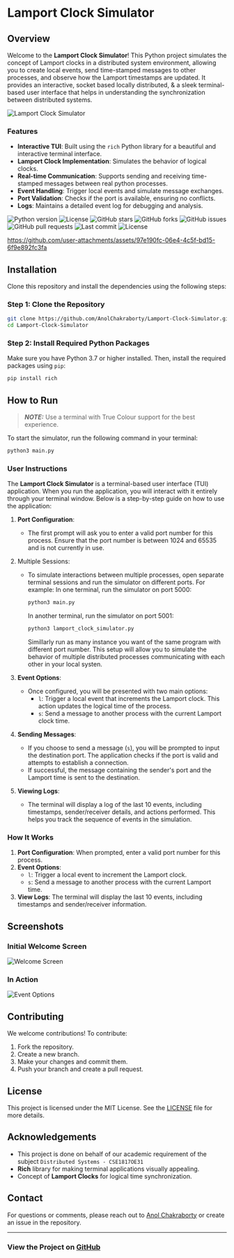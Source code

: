 # Lamport Clock Simulator

## Overview
Welcome to the **Lamport Clock Simulator**! This Python project simulates the concept of Lamport clocks in a distributed system environment, allowing you to create local events, send time-stamped messages to other processes, and observe how the Lamport timestamps are updated. It provides an interactive, socket based locally distributed, & a sleek terminal-based user interface that helps in understanding the synchronization between distributed systems.

![Lamport Clock Simulator](https://img.shields.io/badge/Project-Lamport%20Clock%20Simulator-blue)

### Features
- **Interactive TUI**: Built using the `rich` Python library for a beautiful and interactive terminal interface.
- **Lamport Clock Implementation**: Simulates the behavior of logical clocks.
- **Real-time Communication**: Supports sending and receiving time-stamped messages between real python processes.
- **Event Handling**: Trigger local events and simulate message exchanges.
- **Port Validation**: Checks if the port is available, ensuring no conflicts.
- **Logs**: Maintains a detailed event log for debugging and analysis.


![Python version](https://img.shields.io/badge/Python-3.8%2B-blue)
![License](https://img.shields.io/badge/License-MIT-green)
![GitHub stars](https://img.shields.io/github/stars/AnolChakraborty/Lamport-Clock-Simulator?style=social)
![GitHub forks](https://img.shields.io/github/forks/AnolChakraborty/Lamport-Clock-Simulator?style=social)
![GitHub issues](https://img.shields.io/github/issues/AnolChakraborty/Lamport-Clock-Simulator)
![GitHub pull requests](https://img.shields.io/github/issues-pr/AnolChakraborty/Lamport-Clock-Simulator)
![Last commit](https://img.shields.io/github/last-commit/AnolChakraborty/Lamport-Clock-Simulator)
![License](https://img.shields.io/badge/License-MIT-blue)




https://github.com/user-attachments/assets/97e190fc-06e4-4c5f-bd15-6f9e892fc3fa






## Installation
Clone this repository and install the dependencies using the following steps:

### Step 1: Clone the Repository
```bash
git clone https://github.com/AnolChakraborty/Lamport-Clock-Simulator.git
cd Lamport-Clock-Simulator
```

### Step 2: Install Required Python Packages
Make sure you have Python 3.7 or higher installed. Then, install the required packages using `pip`:
```bash
pip install rich
```

## How to Run

> **_NOTE:_**  Use a terminal with True Colour support for the best experience.

To start the simulator, run the following command in your terminal:

```bash
python3 main.py
```

### User Instructions
The **Lamport Clock Simulator** is a terminal-based user interface (TUI) application. When you run the application, you will interact with it entirely through your terminal window. Below is a step-by-step guide on how to use the application:

1. **Port Configuration**:
   - The first prompt will ask you to enter a valid port number for this process. Ensure that the port number is between 1024 and 65535 and is not currently in use.
  
2. Multiple Sessions:
   - To simulate interactions between multiple processes, open separate terminal sessions and run the simulator on different ports. For example:
     In one terminal, run the simulator on port 5000:
      ```bash
      python3 main.py
      ```
      In another terminal, run the simulator on port 5001:
      ```bash
      python3 lamport_clock_simulator.py
      ```
      Simillarly run as many instance you want of the same program with different port number.
This setup will allow you to simulate the behavior of multiple distributed processes communicating with each other in your local systen.

3. **Event Options**:
   - Once configured, you will be presented with two main options:
     - `l`: Trigger a local event that increments the Lamport clock. This action updates the logical time of the process.
     - `s`: Send a message to another process with the current Lamport clock time.

4. **Sending Messages**:
   - If you choose to send a message (`s`), you will be prompted to input the destination port. The application checks if the port is valid and attempts to establish a connection.
   - If successful, the message containing the sender's port and the Lamport time is sent to the destination.

5. **Viewing Logs**:
   - The terminal will display a log of the last 10 events, including timestamps, sender/receiver details, and actions performed. This helps you track the sequence of events in the simulation.

### How It Works
1. **Port Configuration**: When prompted, enter a valid port number for this process.
2. **Event Options**:
   - `l`: Trigger a local event to increment the Lamport clock.
   - `s`: Send a message to another process with the current Lamport time.
3. **View Logs**: The terminal will display the last 10 events, including timestamps and sender/receiver information.

## Screenshots
### Initial Welcome Screen
![Welcome Screen](https://i.imghippo.com/files/Anz3107pAA.png)

### In Action
![Event Options](https://i.imghippo.com/files/GX3796vyU.png)

## Contributing
We welcome contributions! To contribute:
1. Fork the repository.
2. Create a new branch.
3. Make your changes and commit them.
4. Push your branch and create a pull request.

## License
This project is licensed under the MIT License. See the [LICENSE](LICENSE) file for more details.

## Acknowledgements
- This project is done on behalf of our academic requirement of the subject `Distributed Systems - CSE1817OE31`
- **Rich** library for making terminal applications visually appealing.
- Concept of **Lamport Clocks** for logical time synchronization.

## Contact
For questions or comments, please reach out to [Anol Chakraborty](https://www.linkedin.com/in/anolchakraborty/) or create an issue in the repository.

---

### View the Project on [GitHub](https://github.com/AnolChakraborty/Lamport-Clock-Simulator)

